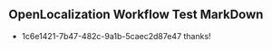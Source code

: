 ## OpenLocalization Workflow Test MarkDown
* 1c6e1421-7b47-482c-9a1b-5caec2d87e47 thanks!

<!--HONumber=Jul16_HO2-->


